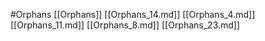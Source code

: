 #Orphans 
 [[Orphans]]
[[Orphans_14.md]]
[[Orphans_4.md]]
[[Orphans_11.md]]
[[Orphans_8.md]]
[[Orphans_23.md]]